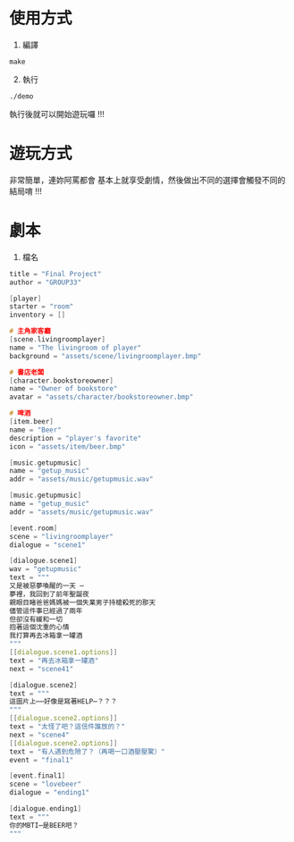 # 使用方式
1. 編譯
```
make
```
2. 執行
```
./demo
```
執行後就可以開始遊玩囉 !!!  

# 遊玩方式
非常簡單，連妳阿罵都會
基本上就享受劇情，然後做出不同的選擇會觸發不同的結局唷 !!!

# 劇本
1. 檔名

```c
title = "Final Project"
author = "GROUP33"

[player]
starter = "room"
inventory = []
```

```c
# 主角家客廳
[scene.livingroomplayer]
name = "The livingroom of player"
background = "assets/scene/livingroomplayer.bmp"
```

```c
# 書店老闆
[character.bookstoreowner]
name = "Owner of bookstore"
avatar = "assets/character/bookstoreowner.bmp"
```

```c
# 啤酒
[item.beer]
name = "Beer"
description = "player's favorite"
icon = "assets/item/beer.bmp"
```

```c
[music.getupmusic]
name = "getup_music"
addr = "assets/music/getupmusic.wav"
```

```c
[music.getupmusic]
name = "getup_music"
addr = "assets/music/getupmusic.wav"
```

```c
[event.room]
scene = "livingroomplayer"
dialogue = "scene1"

[dialogue.scene1]
wav = "getupmusic"
text = """
又是被惡夢喚醒的一天 ⋯
夢裡，我回到了前年聖誕夜
親眼目睹爸爸媽媽被一個失業男子持槍殺死的那天
儘管這件事已經過了兩年
但卻沒有緩和一切
抱著這個沈重的心情
我打算再去冰箱拿一罐酒
"""
[[dialogue.scene1.options]]
text = "再去冰箱拿一罐酒"
next = "scene41"
```

```c
[dialogue.scene2]
text = """
這圖片上⋯⋯好像是寫著HELP⋯？？？
"""
[[dialogue.scene2.options]]
text = "太怪了吧？這信件誰放的？"
next = "scene4"
[[dialogue.scene2.options]]
text = "有人遇到危險了？（再喝一口酒壓壓驚）"
event = "final1"
```

```c
[event.final1]
scene = "lovebeer"
dialogue = "ending1"

[dialogue.ending1]
text = """
你的MBTI⋯是BEER吧？
"""
```

